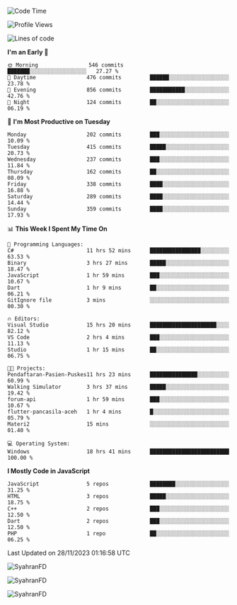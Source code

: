 <!--START_SECTION:waka-->
![Code Time](http://img.shields.io/badge/Code%20Time-66%20hrs%2012%20mins-blue)

![Profile Views](http://img.shields.io/badge/Profile%20Views-15-blue)

![Lines of code](https://img.shields.io/badge/From%20Hello%20World%20I%27ve%20Written-418.7%20thousand%20lines%20of%20code-blue)

**I'm an Early 🐤** 

```text
🌞 Morning                546 commits         ███████░░░░░░░░░░░░░░░░░░   27.27 % 
🌆 Daytime                476 commits         ██████░░░░░░░░░░░░░░░░░░░   23.78 % 
🌃 Evening                856 commits         ███████████░░░░░░░░░░░░░░   42.76 % 
🌙 Night                  124 commits         ██░░░░░░░░░░░░░░░░░░░░░░░   06.19 % 
```
📅 **I'm Most Productive on Tuesday** 

```text
Monday                   202 commits         ███░░░░░░░░░░░░░░░░░░░░░░   10.09 % 
Tuesday                  415 commits         █████░░░░░░░░░░░░░░░░░░░░   20.73 % 
Wednesday                237 commits         ███░░░░░░░░░░░░░░░░░░░░░░   11.84 % 
Thursday                 162 commits         ██░░░░░░░░░░░░░░░░░░░░░░░   08.09 % 
Friday                   338 commits         ████░░░░░░░░░░░░░░░░░░░░░   16.88 % 
Saturday                 289 commits         ████░░░░░░░░░░░░░░░░░░░░░   14.44 % 
Sunday                   359 commits         ████░░░░░░░░░░░░░░░░░░░░░   17.93 % 
```


📊 **This Week I Spent My Time On** 

```text
💬 Programming Languages: 
C#                       11 hrs 52 mins      ████████████████░░░░░░░░░   63.53 % 
Binary                   3 hrs 27 mins       █████░░░░░░░░░░░░░░░░░░░░   18.47 % 
JavaScript               1 hr 59 mins        ███░░░░░░░░░░░░░░░░░░░░░░   10.67 % 
Dart                     1 hr 9 mins         ██░░░░░░░░░░░░░░░░░░░░░░░   06.21 % 
GitIgnore file           3 mins              ░░░░░░░░░░░░░░░░░░░░░░░░░   00.30 % 

🔥 Editors: 
Visual Studio            15 hrs 20 mins      █████████████████████░░░░   82.12 % 
VS Code                  2 hrs 4 mins        ███░░░░░░░░░░░░░░░░░░░░░░   11.13 % 
Studio                   1 hr 15 mins        ██░░░░░░░░░░░░░░░░░░░░░░░   06.75 % 

🐱‍💻 Projects: 
Pendaftaran-Pasien-Puskes11 hrs 23 mins      ███████████████░░░░░░░░░░   60.99 % 
Walking Simulator        3 hrs 37 mins       █████░░░░░░░░░░░░░░░░░░░░   19.42 % 
forum-api                1 hr 59 mins        ███░░░░░░░░░░░░░░░░░░░░░░   10.67 % 
flutter-pancasila-aceh   1 hr 4 mins         █░░░░░░░░░░░░░░░░░░░░░░░░   05.79 % 
Materi2                  15 mins             ░░░░░░░░░░░░░░░░░░░░░░░░░   01.40 % 

💻 Operating System: 
Windows                  18 hrs 41 mins      █████████████████████████   100.00 % 
```

**I Mostly Code in JavaScript** 

```text
JavaScript               5 repos             ████████░░░░░░░░░░░░░░░░░   31.25 % 
HTML                     3 repos             █████░░░░░░░░░░░░░░░░░░░░   18.75 % 
C++                      2 repos             ███░░░░░░░░░░░░░░░░░░░░░░   12.50 % 
Dart                     2 repos             ███░░░░░░░░░░░░░░░░░░░░░░   12.50 % 
PHP                      1 repo              ██░░░░░░░░░░░░░░░░░░░░░░░   06.25 % 
```




 Last Updated on 28/11/2023 01:16:58 UTC
<!--END_SECTION:waka-->

<p align="left">
  <img src="https://github-readme-stats.vercel.app/api/top-langs?username=SyahranFD&layout=donut&hide=C%2B%2B,CMake,css&show_icons=true&locale=en&&theme=blueberry" alt="SyahranFD" />
</p>

<p align="left">
  <img src="https://github-readme-stats.vercel.app/api?username=SyahranFD&show_icons=true&locale=en&theme=blueberry" alt="SyahranFD" />
</p>

<p align="left">
  <img src="https://streak-stats.demolab.com/?user=SyahranFD&theme=blueberry" alt="SyahranFD"/>
</p>
